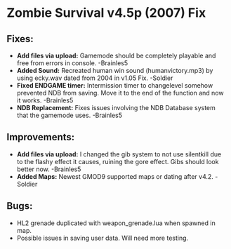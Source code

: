 # Zombie Survival v4.5p (2007) Fix
## Fixes:
- **Add files via upload:** Gamemode should be completely playable and free from errors in console. -Brainles5
- **Added Sound:** Recreated human win sound (humanvictory.mp3) by using ecky.wav dated from 2004 in v1.05 Fix. -Soldier
- **Fixed ENDGAME timer:** Intermission timer to changelevel somehow prevented NDB from saving. Move it to the end of the function and now it works. -Brainles5
- **NDB Replacement:** Fixes issues involving the NDB Database system that the gamemode uses. -Brainles5
## Improvements:
- **Add files via upload:** I changed the gib system to not use silentkill due to the flashy effect it causes, ruining the gore effect. Gibs should look better now. -Brainles5
- **Added Maps:** Newest GMOD9 supported maps or dating after v4.2. -Soldier
## Bugs:
- HL2 grenade duplicated with weapon_grenade.lua when spawned in map.
- Possible issues in saving user data. Will need more testing.